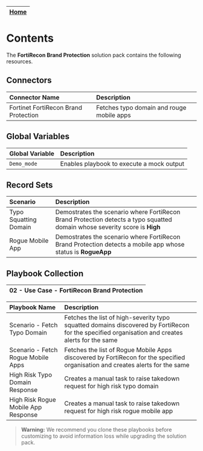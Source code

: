| [Home](../README.md) |
|----------------------|
# Contents

The **FortiRecon Brand Protection** solution pack contains the following resources.

## Connectors

| Connector Name | Description |
| :-             | :-          |
| Fortinet FortiRecon Brand Protection | Fetches typo domain and rouge mobile apps |

## Global Variables

| Global Variable | Description                               |
|:----------------|:------------------------------------------|
| `Demo_mode`     | Enables playbook to execute a mock output |

## Record Sets
| Scenario          | Description |
| :-                | :-          |
|Typo Squatting Domain | Demostrates the scenario where FortiRecon Brand Protection detects a typo squatted domain whose severity score is **High**|
|Rogue Mobile App| Demostrates the scenario where FortiRecon Brand Protection detects a mobile app whose status is **RogueApp** |

## Playbook Collection

| 02 - Use Case - FortiRecon Brand Protection                                 |
|:-------------------------------------------------------------------------|


| Playbook Name                                                          | Description                                                                       |
|:-----------------------------------------------------------------------|:----------------------------------------------------------------------------------|
| Scenario - Fetch Typo Domain                                          | Fetches the list of high-severity typo squatted domains discovered by FortiRecon for the specified organisation and creates alerts for the same |
| Scenario - Fetch Rogue Mobile Apps                                    | Fetches the list of Rogue Mobile Apps discovered by FortiRecon for the specified organisation and creates alerts for the same |
| High Risk Typo Domain Response                                   | Creates a manual task to raise takedown request for high risk typo domain |
| High Risk Rogue Mobile App Response               | Creates a manual task to raise takedown request for high risk rogue mobile app |


>**Warning:** We recommend you clone these playbooks before customizing to avoid information loss while upgrading the solution pack.